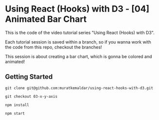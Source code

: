 # Using React (Hooks) with D3 - [04] Animated Bar Chart

This is the code of the video tutorial series "Using React (Hooks) with D3".

Each tutorial session is saved within a branch,
so if you wanna work with the code from this repo, checkout the branches!

This session is about creating a bar chart, which is gonna be colored and animated!

## Getting Started

`git clone git@github.com:muratkemaldar/using-react-hooks-with-d3.git`

`git checkout 03-x-y-axis`

`npm install`

`npm start`
